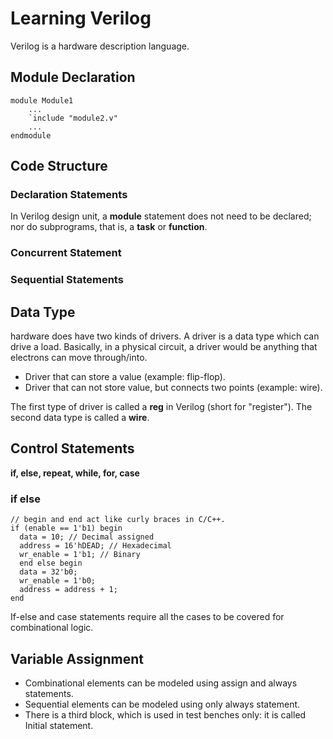 # Learning Verilog

Verilog is a hardware description language.

## Module Declaration

```
module Module1
    ...
    `include "module2.v"
    ...
endmodule
```

## Code Structure

### Declaration Statements

In Verilog design unit, a **module** statement does not need to be declared; nor do subprograms, that is, a **task** or **function**.

### Concurrent Statement

### Sequential Statements

## Data Type
hardware does have two kinds of drivers. 
A driver is a data type which can drive a load. Basically, in a physical circuit, a driver would be anything that electrons can move through/into.
- Driver that can store a value (example: flip-flop).
- Driver that can not store value, but connects two points (example: wire).
	
The first type of driver is called a **reg** in Verilog (short for "register"). The second data type is called a **wire**. 

## Control Statements
**if, else, repeat, while, for, case** 

### if else
```
// begin and end act like curly braces in C/C++.
if (enable == 1'b1) begin
  data = 10; // Decimal assigned
  address = 16'hDEAD; // Hexadecimal
  wr_enable = 1'b1; // Binary  
  end else begin
  data = 32'b0;
  wr_enable = 1'b0;
  address = address + 1;  
end
```
If-else and case statements require all the cases to be covered for combinational logic.

## Variable Assignment
- Combinational elements can be modeled using assign and always statements.
- Sequential elements can be modeled using only always statement.
- There is a third block, which is used in test benches only: it is called Initial statement.
